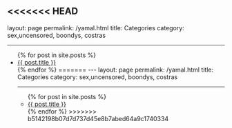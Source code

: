 <<<<<<< HEAD
---
layout: page
permalink: /yamal.html
title: Categories
category: sex,uncensored, boondys, costras

---

<ul>
  {% for post in site.posts %}
    <li>
      <a href="{{ post.url }}">{{ post.title }}</a>
    </li>
  {% endfor %}
=======
---
layout: page
permalink: /yamal.html
title: Categories
category: sex,uncensored, boondys, costras

---

<ul>
  {% for post in site.posts %}
    <li>
      <a href="{{ post.url }}">{{ post.title }}</a>
    </li>
  {% endfor %}
>>>>>>> b5142198b07d7d737d45e8b7abed64a9c1740334
</ul>